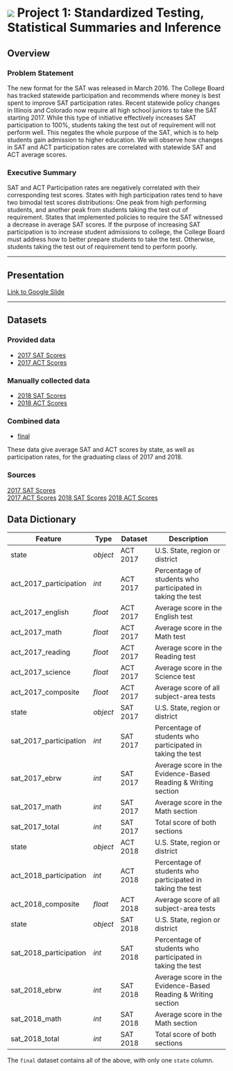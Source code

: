# ![](https://ga-dash.s3.amazonaws.com/production/assets/logo-9f88ae6c9c3871690e33280fcf557f33.png) Project 1: Standardized Testing, Statistical Summaries and Inference

## Overview

### Problem Statement
The new format for the SAT was released in March 2016. The College Board has tracked statewide participation and recommends where money is best spent to improve SAT participation rates. Recent statewide policy changes in Illinois and Colorado now require all high school juniors to take the SAT starting 2017. While this type of initiative effectively increases SAT participation to 100%, students taking the test out of requirement will not perform well. This negates the whole purpose of the SAT, which is to help students gain admission to higher education. We will observe how changes in SAT and ACT participation rates are correlated with statewide SAT and ACT average scores.

### Executive Summary
SAT and ACT Participation rates are negatively correlated with their corresponding test scores. States with high participation rates tend to have two bimodal test scores distributions: One peak from high performing students, and another peak from students taking the test out of requirement. States that implemented policies to require the SAT witnessed a decrease in average SAT scores. If the purpose of increasing SAT participation is to increase student admissions to college, the College Board must address how to better prepare students to take the test. Otherwise, students taking the test out of requirement tend to perform poorly.

---


## Presentation
[Link to Google Slide](https://docs.google.com/presentation/d/1CJIE51WJYrGBKDXoJ-pu0a4tYqTH6xCtenxbg-QcPiA/edit?usp=sharing)

---

## Datasets

### Provided data
- [2017 SAT Scores](./data/sat_2017.csv)
- [2017 ACT Scores](./data/act_2017.csv)


### Manually collected data
- [2018 SAT Scores](./data/sat_2018.csv)
- [2018 ACT Scores](./data/act_2018.csv)


### Combined data
- [final](./data/final.csv)

These data give average SAT and ACT scores by state, as well as participation rates, for the graduating class of 2017 and 2018.


### Sources
[2017 SAT Scores](https://blog.collegevine.com/here-are-the-average-sat-scores-by-state/)  
[2017 ACT Scores](https://blog.prepscholar.com/act-scores-by-state-averages-highs-and-lows)
[2018 SAT Scores](https://reports.collegeboard.org/sat-suite-program-results/state-results)
[2018 ACT Scores](http://www.act.org/content/dam/act/unsecured/documents/cccr2018/Average-Scores-by-State.pdf)

## Data Dictionary

|Feature|Type|Dataset|Description|
|---|---|---|---|
|state|_object_|ACT 2017|U.S. State, region or district|
|act_2017_participation|_int_|ACT 2017|Percentage of students who participated in taking the test|
|act_2017_english|_float_|ACT 2017|Average score in the English test|
|act_2017_math|_float_|ACT 2017|Average score in the Math test|
|act_2017_reading|_float_|ACT 2017|Average score in the Reading test|
|act_2017_science|_float_|ACT 2017|Average score in the Science test|
|act_2017_composite|_float_|ACT 2017|Average score of all subject-area tests|
|state|_object_|SAT 2017|U.S. State, region or district|
|sat_2017_participation|_int_|SAT 2017|Percentage of students who participated in taking the test|
|sat_2017_ebrw|_int_|SAT 2017|Average score in the Evidence-Based Reading & Writing section|
|sat_2017_math|_int_|SAT 2017|Average score in the Math section|
|sat_2017_total|_int_|SAT 2017|Total score of both sections|
|state|_object_|ACT 2018|U.S. State, region or district|
|act_2018_participation|_int_|ACT 2018|Percentage of students who participated in taking the test|
|act_2018_composite|_float_|ACT 2018|Average score of all subject-area tests|
|state|_object_|SAT 2018|U.S. State, region or district|
|sat_2018_participation|_int_|SAT 2018|Percentage of students who participated in taking the test|
|sat_2018_ebrw|_int_|SAT 2018|Average score in the Evidence-Based Reading & Writing section|
|sat_2018_math|_int_|SAT 2018|Average score in the Math section|
|sat_2018_total|_int_|SAT 2018|Total score of both sections|

The ```final``` dataset contains all of the above, with only one ```state``` column.






